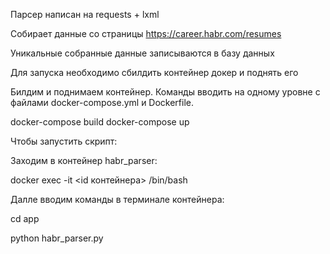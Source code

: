 Парсер написан на requests + lxml

Собирает данные со страницы https://career.habr.com/resumes 

Уникальные собранные данные записываются в базу данных

Для запуска необходимо сбилдить контейнер докер и поднять его

Билдим и поднимаем контейнер. Команды вводить на одному уровне с файлами docker-compose.yml и Dockerfile.

docker-compose build
docker-compose up

Чтобы запустить скрипт:

Заходим в контейнер habr_parser:

docker exec -it <id контейнера> /bin/bash

Далле вводим команды в терминале контейнера:

cd app

python habr_parser.py
